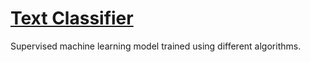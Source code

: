 # [Text Classifier](https://github.com/satheeshkumar-r/NLP-Assessment) 

Supervised machine learning model trained using different algorithms.
